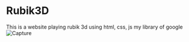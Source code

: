 # Rubik3D
This is a website playing rubik 3d using html, css, js my library of google
![Capture](https://user-images.githubusercontent.com/48725946/89124873-7653a480-d504-11ea-89e8-e7fa5805c104.PNG)
